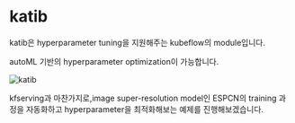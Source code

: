 # katib

katib은 hyperparameter tuning을 지원해주는 kubeflow의 module입니다.

autoML 기반의 hyperparameter optimization이 가능합니다.


![katib](https://www.google.com/url?sa=i&url=https%3A%2F%2Fawesomeopensource.com%2Fproject%2Fkubeflow%2Fkatib&psig=AOvVaw0onp7slEwV7vt4NeSmOvvH&ust=1592965816335000&source=images&cd=vfe&ved=0CAIQjRxqFwoTCLCC157yluoCFQAAAAAdAAAAABAD)

kfserving과 마찬가지로,image super-resolution model인 ESPCN의 training 과정을 자동화하고 hyperparameter을 최적화해보는 예제를 진행해보겠습니다.

